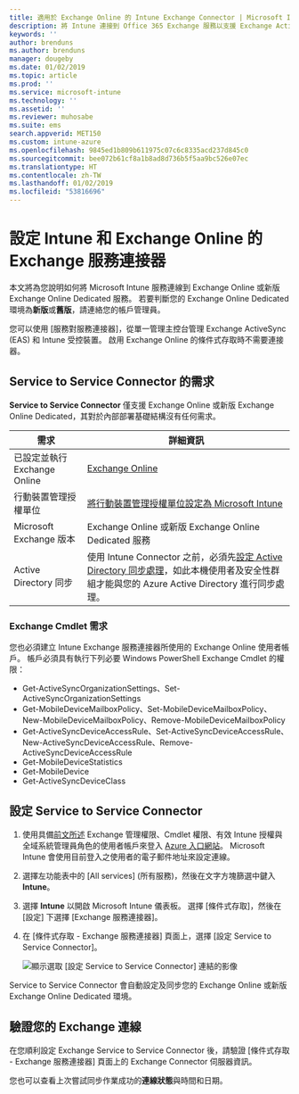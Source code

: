 ```yaml
---
title: 適用於 Exchange Online 的 Intune Exchange Connector | Microsoft Intune
description: 將 Intune 連接到 Office 365 Exchange 服務以支援 Exchange ActiveSync 行動裝置管理 (MDM)。
keywords: ''
author: brenduns
ms.author: brenduns
manager: dougeby
ms.date: 01/02/2019
ms.topic: article
ms.prod: ''
ms.service: microsoft-intune
ms.technology: ''
ms.assetid: ''
ms.reviewer: muhosabe
ms.suite: ems
search.appverid: MET150
ms.custom: intune-azure
ms.openlocfilehash: 9845ed1b809b611975c07c6c8335acd237d845c0
ms.sourcegitcommit: bee072b61cf8a1b8ad8d736b5f5aa9bc526e07ec
ms.translationtype: HT
ms.contentlocale: zh-TW
ms.lasthandoff: 01/02/2019
ms.locfileid: "53816696"
---
```

# <a name="configure-the-exchange-service-connector-for-intune-and-exchange-online"></a>設定 Intune 和 Exchange Online 的 Exchange 服務連接器
本文將為您說明如何將 Microsoft Intune 服務連線到 Exchange Online 或新版 Exchange Online Dedicated 服務。 若要判斷您的 Exchange Online Dedicated 環境為**新版**或**舊版**，請連絡您的帳戶管理員。

您可以使用 [服務對服務連接器]，從單一管理主控台管理 Exchange ActiveSync (EAS) 和 Intune 受控裝置。  啟用 Exchange Online 的條件式存取時不需要連接器。

## <a name="service-to-service-connector-requirements"></a>Service to Service Connector 的需求
**Service to Service Connector** 僅支援 Exchange Online 或新版 Exchange Online Dedicated，其對於內部部署基礎結構沒有任何需求。 


|              需求               |                                                                                                            詳細資訊                                                                                                            |
|----------------------------------------|----------------------------------------------------------------------------------------------------------------------------------------------------------------------------------------------------------------------------------------|
| 已設定並執行 Exchange Online |                                                                                 [Exchange Online](https://technet.microsoft.com/library/jj200580.aspx)                                                                                 |
|   行動裝置管理授權單位   |                                                       [將行動裝置管理授權單位設定為 Microsoft Intune](mdm-authority-set.md)                                                       |
|       Microsoft Exchange 版本       |                                                                                      Exchange Online 或新版 Exchange Online Dedicated 服務                                                                                      |
|    Active Directory 同步    | 使用 Intune Connector 之前，必須先[設定 Active Directory 同步處理](/intune/users-add)，如此本機使用者及安全性群組才能與您的 Azure Active Directory 進行同步處理。 |

### <a name="exchange-cmdlet-requirements"></a>Exchange Cmdlet 需求

您也必須建立 Intune Exchange 服務連接器所使用的 Exchange Online 使用者帳戶。 帳戶必須具有執行下列必要 Windows PowerShell Exchange Cmdlet 的權限：

 - Get-ActiveSyncOrganizationSettings、Set-ActiveSyncOrganizationSettings
 - Get-MobileDeviceMailboxPolicy、Set-MobileDeviceMailboxPolicy、New-MobileDeviceMailboxPolicy、Remove-MobileDeviceMailboxPolicy
 - Get-ActiveSyncDeviceAccessRule、Set-ActiveSyncDeviceAccessRule、New-ActiveSyncDeviceAccessRule、Remove-ActiveSyncDeviceAccessRule
 - Get-MobileDeviceStatistics
 - Get-MobileDevice
 - Get-ActiveSyncDeviceClass

## <a name="set-up-the-service-to-service-connector"></a>設定 Service to Service Connector

1. 使用具備[前文所述](#exchange-cmdlet-requirements) Exchange 管理權限、Cmdlet 權限、有效 Intune 授權與全域系統管理員角色的使用者帳戶來登入 [Azure 入口網站](https://portal.azure.com)。 Microsoft Intune 會使用目前登入之使用者的電子郵件地址來設定連線。

2. 選擇左功能表中的 [All services] (所有服務)，然後在文字方塊篩選中鍵入 **Intune**。

3. 選擇 **Intune** 以開啟 Microsoft Intune 儀表板。 選擇 [條件式存取]，然後在 [設定] 下選擇 [Exchange 服務連接器]。

4.  在 [條件式存取 - Exchange 服務連接器] 頁面上，選擇 [設定 Service to Service Connector]。 
   
     ![顯示選取 [設定 Service to Service Connector] 連結的影像](media/exchange_service_connector.png)

Service to Service Connector 會自動設定及同步您的 Exchange Online 或新版 Exchange Online Dedicated 環境。

## <a name="validate-your-exchange-connection"></a>驗證您的 Exchange 連線

在您順利設定 Exchange Service to Service Connector 後，請驗證 [條件式存取 - Exchange 服務連接器] 頁面上的 Exchange Connector 伺服器資訊。

您也可以查看上次嘗試同步作業成功的**連線狀態**與時間和日期。

 